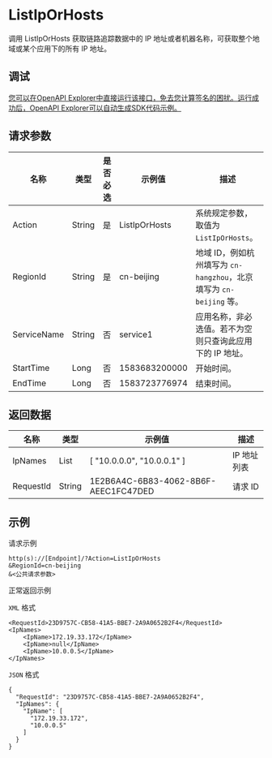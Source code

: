 # ListIpOrHosts

调用 ListIpOrHosts 获取链路追踪数据中的 IP 地址或者机器名称，可获取整个地域或某个应用下的所有 IP 地址。

## 调试

[您可以在OpenAPI Explorer中直接运行该接口，免去您计算签名的困扰。运行成功后，OpenAPI Explorer可以自动生成SDK代码示例。](https://api.aliyun.com/#product=xtrace&api=ListIpOrHosts&type=RPC&version=2019-08-08)

## 请求参数

|名称|类型|是否必选|示例值|描述|
|--|--|----|---|--|
|Action|String|是|ListIpOrHosts|系统规定参数，取值为 `ListIpOrHosts`。 |
|RegionId|String|是|cn-beijing|地域 ID，例如杭州填写为 `cn-hangzhou`，北京填写为 `cn-beijing` 等。 |
|ServiceName|String|否|service1|应用名称，非必选值。若不为空则只查询此应用下的 IP 地址。 |
|StartTime|Long|否|1583683200000|开始时间。 |
|EndTime|Long|否|1583723776974|结束时间。 |

## 返回数据

|名称|类型|示例值|描述|
|--|--|---|--|
|IpNames|List|\[ "10.0.0.0", "10.0.0.1" \]|IP 地址列表 |
|RequestId|String|1E2B6A4C-6B83-4062-8B6F-AEEC1FC47DED|请求 ID |

## 示例

请求示例

```
http(s)://[Endpoint]/?Action=ListIpOrHosts
&RegionId=cn-beijing
&<公共请求参数>
```

正常返回示例

`XML` 格式

```
<RequestId>23D9757C-CB58-41A5-BBE7-2A9A0652B2F4</RequestId>
<IpNames>
    <IpName>172.19.33.172</IpName>
    <IpName>null</IpName>
    <IpName>10.0.0.5</IpName>
</IpNames>
```

`JSON` 格式

```
{
  "RequestId": "23D9757C-CB58-41A5-BBE7-2A9A0652B2F4",
  "IpNames": {
    "IpName": [
      "172.19.33.172",
      "10.0.0.5"
    ]
  }
}
```

